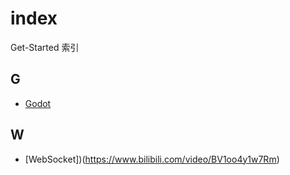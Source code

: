 # index
Get-Started 索引

## G

- [Godot](https://www.bilibili.com/video/BV14Y411h7Po) 


## W

- [WebSocket])(https://www.bilibili.com/video/BV1oo4y1w7Rm)
